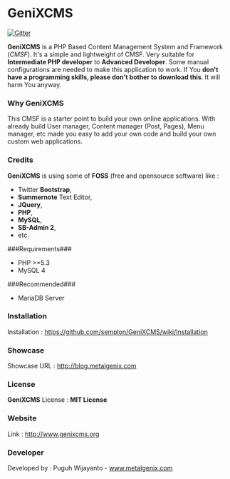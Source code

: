 # GeniXCMS

[![Gitter](https://badges.gitter.im/Join%20Chat.svg)](https://gitter.im/semplon/GeniXCMS?utm_source=badge&utm_medium=badge&utm_campaign=pr-badge&utm_content=badge)

**GeniXCMS** is a PHP Based Content Management System and Framework (*CMSF*). It's a simple and lightweight of CMSF. Very suitable for **Intermediate PHP developer** to **Advanced Developer**. Some manual configurations are needed to make this application to work. If You **don't have a programming skills, please don't bother to download this**. It will harm You anyway. 

### Why GeniXCMS ###
This CMSF is a starter point to build your own online applications. With already build User manager, Content manager (Post, Pages), Menu manager, etc made you easy to add your own code and build your own custom web applications. 

### Credits ###
**GeniXCMS** is using some of **FOSS** (free and opensource software) like :
- Twitter **Bootstrap**, 
- **Summernote** Text Editor, 
- **JQuery**, 
- **PHP**, 
- **MySQL**, 
- **SB-Admin 2**,
- etc. 

###Requirements###
* PHP >=5.3
* MySQL 4

###Recommended###
* MariaDB Server

### Installation ###
Installation : https://github.com/semplon/GeniXCMS/wiki/Installation

### Showcase ###
Showcase URL : http://blog.metalgenix.com

### License ###
**GeniXCMS** License : **MIT License**

### Website ###
Link : http://www.genixcms.org

### Developer ###
Developed by : Puguh Wijayanto - www.metalgenix.com

